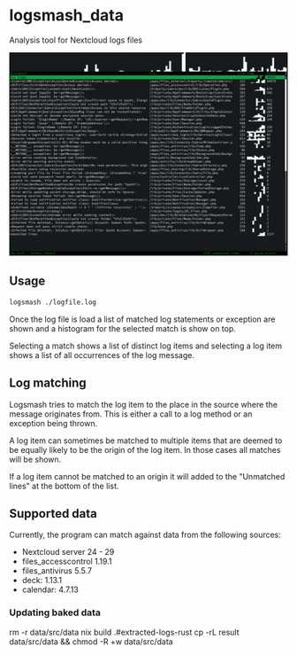 # logsmash_data

Analysis tool for Nextcloud logs files

![Logsmash screenshot](./screenshots/screenshot.png)

## Usage

```bash
logsmash ./logfile.log
```

Once the log file is load a list of matched log statements or exception are shown and a histogram for the selected match
is show on top.

Selecting a match shows a list of distinct log items and selecting a log item shows a list of all occurrences of the log
message.

## Log matching

Logsmash tries to match the log item to the place in the source where the message originates from. This is either a call
to a log method or an exception being thrown.

A log item can sometimes be matched to multiple items that are deemed to be equally likely to be the origin of the log
item.
In those cases all matches will be shown.

If a log item cannot be matched to an origin it will added to the "Unmatched lines" at the bottom of the list.

## Supported data

Currently, the program can match against data from the following sources:

- Nextcloud server 24 - 29
- files_accesscontrol 1.19.1
- files_antivirus 5.5.7
- deck: 1.13.1
- calendar: 4.7.13

### Updating baked data

rm -r data/src/data
nix build .#extracted-logs-rust
cp -rL result data/src/data && chmod -R +w data/src/data